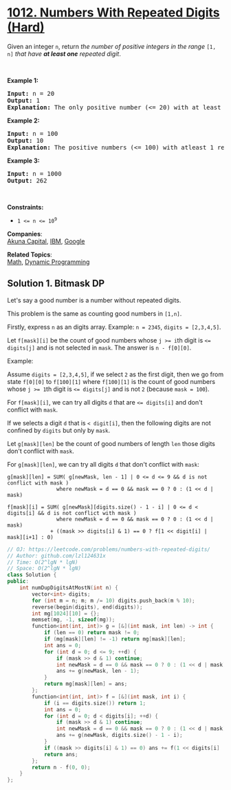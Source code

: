 # [1012. Numbers With Repeated Digits (Hard)](https://leetcode.com/problems/numbers-with-repeated-digits/)

<p>Given an integer <code>n</code>, return <em>the number of positive integers in the range </em><code>[1, n]</code><em> that have <strong>at least one</strong> repeated digit</em>.</p>

<p>&nbsp;</p>
<p><strong>Example 1:</strong></p>

<pre><strong>Input:</strong> n = 20
<strong>Output:</strong> 1
<strong>Explanation:</strong> The only positive number (&lt;= 20) with at least 1 repeated digit is 11.
</pre>

<p><strong>Example 2:</strong></p>

<pre><strong>Input:</strong> n = 100
<strong>Output:</strong> 10
<strong>Explanation:</strong> The positive numbers (&lt;= 100) with atleast 1 repeated digit are 11, 22, 33, 44, 55, 66, 77, 88, 99, and 100.
</pre>

<p><strong>Example 3:</strong></p>

<pre><strong>Input:</strong> n = 1000
<strong>Output:</strong> 262
</pre>

<p>&nbsp;</p>
<p><strong>Constraints:</strong></p>

<ul>
	<li><code>1 &lt;= n &lt;= 10<sup>9</sup></code></li>
</ul>


**Companies**:  
[Akuna Capital](https://leetcode.com/company/akuna-capital), [IBM](https://leetcode.com/company/ibm), [Google](https://leetcode.com/company/google)

**Related Topics**:  
[Math](https://leetcode.com/tag/math/), [Dynamic Programming](https://leetcode.com/tag/dynamic-programming/)

## Solution 1. Bitmask DP

Let's say a good number is a number without repeated digits.

This problem is the same as counting good numbers in `[1,n]`.

Firstly, express `n` as an digits array. Example: `n = 2345`, `digits = [2,3,4,5]`.

Let `f[mask][i]` be the count of good numbers whose `j >= i`th digit is `<= digits[j]` and is not selected in `mask`. The answer is `n - f[0][0]`.

Example:

Assume `digits = [2,3,4,5]`, if we select `2` as the first digit, then we go from state `f[0][0]` to `f[100][1]` where `f[100][1]` is the count of good numbers whose `j >= 1`th digit is `<= digits[j]` and is not `2` (because `mask = 100`).

For `f[mask][i]`, we can try all digits `d` that are `<= digits[i]` and don't conflict with `mask`.

If we selects a digit `d` that is `< digit[i]`, then the following digits are not confined by `digits` but only by `mask`.

Let `g[mask][len]` be the count of good numbers of length `len` those digits don't conflict with `mask`.

For `g[mask][len]`, we can try all digits `d` that don't conflict with `mask`:

```
g[mask][len] = SUM( g[newMask, len - 1] | 0 <= d <= 9 && d is not conflict with mask )
                where newMask = d == 0 && mask == 0 ? 0 : (1 << d | mask)

f[mask][i] = SUM( g[newMask][digits.size() - 1 - i] | 0 <= d < digits[i] && d is not conflict with mask )
                where newMask = d == 0 && mask == 0 ? 0 : (1 << d | mask)
              + ((mask >> digits[i] & 1) == 0 ? f[1 << digit[i] | mask][i+1] : 0)
```

```cpp
// OJ: https://leetcode.com/problems/numbers-with-repeated-digits/
// Author: github.com/lzl124631x
// Time: O(2^lgN * lgN)
// Space: O(2^lgN * lgN)
class Solution {
public:
    int numDupDigitsAtMostN(int n) {
        vector<int> digits;
        for (int m = n; m; m /= 10) digits.push_back(m % 10);
        reverse(begin(digits), end(digits));
        int mg[1024][10] = {};
        memset(mg, -1, sizeof(mg));
        function<int(int, int)> g = [&](int mask, int len) -> int {
            if (len == 0) return mask != 0;
            if (mg[mask][len] != -1) return mg[mask][len];
            int ans = 0;
            for (int d = 0; d <= 9; ++d) {
                if (mask >> d & 1) continue;
                int newMask = d == 0 && mask == 0 ? 0 : (1 << d | mask);
                ans += g(newMask, len - 1);
            }
            return mg[mask][len] = ans;
        };
        function<int(int, int)> f = [&](int mask, int i) {
            if (i == digits.size()) return 1;
            int ans = 0;
            for (int d = 0; d < digits[i]; ++d) {
                if (mask >> d & 1) continue;
                int newMask = d == 0 && mask == 0 ? 0 : (1 << d | mask);
                ans += g(newMask, digits.size() - 1 - i);
            }
            if ((mask >> digits[i] & 1) == 0) ans += f(1 << digits[i] | mask, i + 1);
            return ans;
        };
        return n - f(0, 0);
    }
};
```